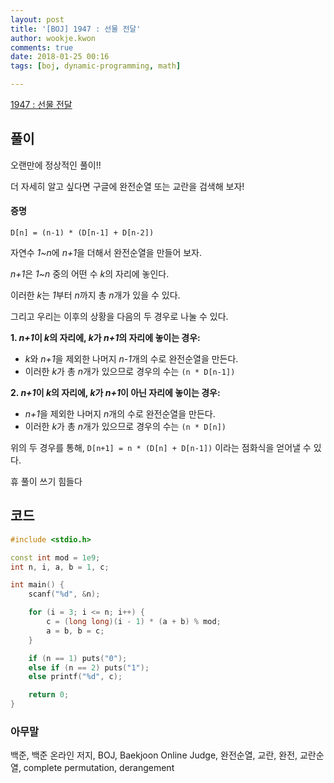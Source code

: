 ```yaml
---
layout: post
title: '[BOJ] 1947 : 선물 전달'
author: wookje.kwon
comments: true
date: 2018-01-25 00:16
tags: [boj, dynamic-programming, math]

---
```


[1947 : 선물 전달](https://www.acmicpc.net/problem/1947)

## 풀이

오랜만에 정상적인 풀이!!

더 자세히 알고 싶다면 구글에 완전순열 또는 교란을 검색해 보자!

#### 증명

`D[n] = (n-1) * (D[n-1] + D[n-2])`

자연수 *1~n*에 *n+1*을 더해서 완전순열을 만들어 보자.

*n+1*은 *1~n* 중의 어떤 수 *k*의 자리에 놓인다.

이러한 *k*는 *1*부터 *n*까지 총 *n*개가 있을 수 있다.

그리고 우리는 이후의 상황을 다음의 두 경우로 나눌 수 있다.

**1. *n+1*이 *k*의 자리에, *k*가 *n+1*의 자리에 놓이는 경우:**

- *k*와 *n+1*을 제외한 나머지 *n-1*개의 수로 완전순열을 만든다.  
- 이러한 *k*가 총 *n*개가 있으므로 경우의 수는 `(n * D[n-1])`

**2. *n+1*이 *k*의 자리에, *k*가 *n+1*이 아닌 자리에 놓이는 경우:**

- *n+1*을 제외한 나머지 *n*개의 수로 완전순열을 만든다.  
- 이러한 *k*가 총 *n*개가 있으므로 경우의 수는 `(n * D[n])`

위의 두 경우를 통해, `D[n+1] = n * (D[n] + D[n-1])` 이라는 점화식을 얻어낼 수 있다.

휴 풀이 쓰기 힘들다

## 코드

```cpp
#include <stdio.h>

const int mod = 1e9;
int n, i, a, b = 1, c;

int main() {
	scanf("%d", &n);

	for (i = 3; i <= n; i++) {
		c = (long long)(i - 1) * (a + b) % mod;
		a = b, b = c;
	}

	if (n == 1) puts("0");
	else if (n == 2) puts("1");
	else printf("%d", c);

	return 0;
}
```

### 아무말  
백준, 백준 온라인 저지, BOJ, Baekjoon Online Judge, 완전순열, 교란, 완전, 교란순열, complete permutation, derangement
